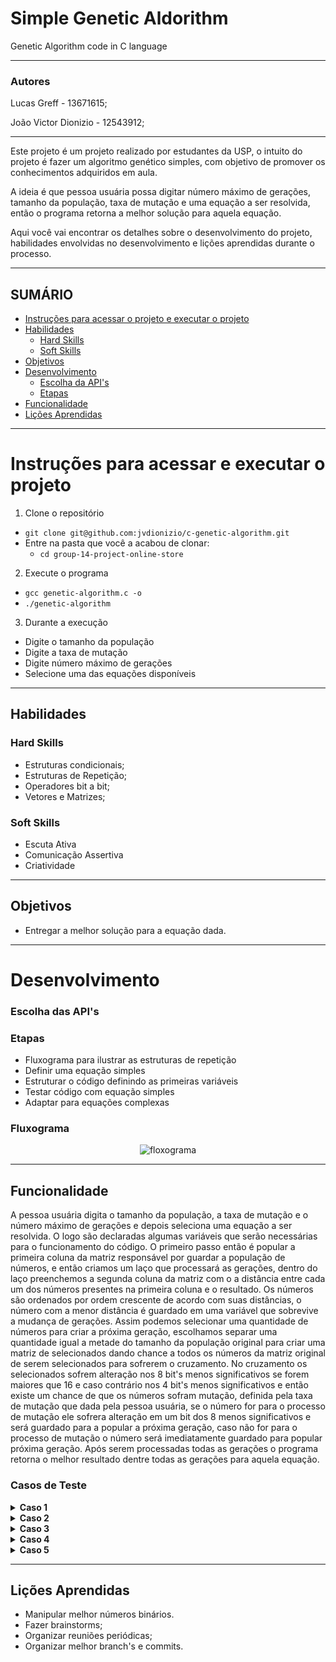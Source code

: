 # Simple Genetic Aldorithm
Genetic Algorithm code in C language

---

### Autores

Lucas Greff - 13671615;

João Victor Dionizio - 12543912;

---

Este projeto é um projeto realizado por estudantes da USP, o intuito do projeto é fazer um algoritmo genético simples, com objetivo de promover os conhecimentos adquiridos em aula.

A ideia é que pessoa usuária possa digitar número máximo de gerações, tamanho da população, taxa de mutação e uma equação a ser resolvida, então o programa retorna a melhor solução para aquela equação.

Aqui você vai encontrar os detalhes sobre o desenvolvimento do projeto, habilidades envolvidas no desenvolvimento e lições aprendidas durante o processo.

---

## SUMÁRIO

- [Instruções para acessar o projeto e executar o projeto](#instruções-para-acessar-e-executar-o-projeto)
- [Habilidades](#habilidades)
  - [Hard Skills](#hard-skills)
  - [Soft Skills](#soft-skills)
- [Objetivos](#objetivos)
- [Desenvolvimento](#desenvolvimento)
  - [Escolha da API's](#escolha-das-apis)
  - [Etapas](#etapas)
- [Funcionalidade](#funcionalidade)
- [Lições Aprendidas](#lições-aprendidas)

---

# Instruções para acessar e executar o projeto

1. Clone o repositório

- `git clone git@github.com:jvdionizio/c-genetic-algorithm.git`
- Entre na pasta que você a acabou de clonar:
  - `cd group-14-project-online-store`

2. Execute o programa

- `gcc genetic-algorithm.c -o`
- `./genetic-algorithm`

3. Durante a execução

- Digite o tamanho da população
- Digite a taxa de mutação
- Digite número máximo de gerações
- Selecione uma das equações disponíveis

---

## Habilidades

### Hard Skills

- Estruturas condicionais;
- Estruturas de Repetição;
- Operadores bit a bit;
- Vetores e Matrizes;

### Soft Skills

- Escuta Ativa
- Comunicação Assertiva
- Criatividade

---

## Objetivos

- Entregar a melhor solução para a equação dada.

---

# Desenvolvimento

### Escolha das API's

### Etapas

- Fluxograma para ilustrar as estruturas de repetição
- Definir uma equação simples
- Estruturar o código definindo as primeiras variáveis
- Testar código com equação simples
- Adaptar para equações complexas

### Fluxograma

<p align="center"><img src="" alt="floxograma"></p>

---
## Funcionalidade

  A pessoa usuária digita o tamanho da população, a taxa de mutação e o número máximo de gerações e depois seleciona uma equação a ser resolvida. O logo são declaradas algumas variáveis que serão necessárias para o funcionamento do código.
  O primeiro passo então é popular a primeira coluna da matriz responsável por guardar a população de números, e então criamos um laço que processará as gerações, dentro do laço preenchemos a segunda coluna da matriz com o a distância entre cada um dos números presentes na primeira coluna e o resultado. Os números são ordenados por ordem crescente de acordo com suas distâncias, o número com a menor distância é guardado em uma variável que sobrevive a mudança de gerações.
  Assim podemos selecionar uma quantidade de números para criar a próxima geração, escolhamos separar uma quantidade igual a metade do tamanho da população original para criar uma matriz de selecionados dando chance a todos os números da matriz original de serem selecionados para sofrerem o cruzamento.
  No cruzamento os selecionados sofrem alteração nos 8 bit's menos significativos se forem maiores que 16 e caso contrário nos 4 bit's menos significativos e então existe um chance de que os números sofram mutação, definida pela taxa de mutação que dada pela pessoa usuária, se o número for para o processo de mutação ele sofrera alteração em um bit dos 8 menos significativos e será guardado para a popular a próxima geração, caso não for para o processo de mutação o número será imediatamente guardado para popular próxima geração.
  Após serem processadas todas as gerações o programa retorna o melhor resultado dentre todas as gerações para aquela equação.

### Casos de Teste

  <details>
    <summary><strong>Caso 1</strong></summary>

    Tamanho da População: 20

    Taxa de Mutação(%): 7

    Número Máximo de Gerações: 4

    Selecione a Equação:
    1 -> x-7 = 0 (Raiz: 7)

    2 -> x^2 - 2x + 1 (Raiz: 1)

    3 -> x^2 + x - 6 (Raízes: -3 e 2)

    4 -> x^2 - 4x + 5 (Raízes: não possui raiz real)

    5 -> x^5 + 2x^4 + 3x^3 + 4x^2 + 5x + 6 (Raízes: a descobrir)
    1
    População Original: 63 68 11 177 127 97 244 219 32 79 182 61 7 117 104 66 100 216 182 215
    Geração: 1
    (número/distância)

    (7/0)(11/4)(32/25)(61/54)(63/56)(66/59)(68/61)(79/72)(97/90)(100/93)(104/97)(117/110)(127/120)(177/170)(182/175)(182/175)(215/208)(216/209)(219/212)(244/237)

    Selecionados:
    (7/0)(11/4)(11/4)(11/4)(11/4)(11/4)(11/4)(11/4)(32/25)(32/25)

    Melhor de todos: (7/0)
    Nova população pré-mutação: 7 11 11 11 11 11 11 11 11 11 11 11 11 11 8 3 32 32 3 4
    Nova população: 7 11 27 75 11 11 11 11 11 11 11 11 11 11 8 3 32 32 3 4
    --------------------
    Geração: 2
    (número/distância)

    (3/-4)(3/-4)(4/-3)(7/0)(8/1)(11/4)(11/4)(11/4)(11/4)(11/4)(11/4)(11/4)(11/4)(11/4)(11/4)(11/4)(27/20)(32/25)(32/25)(75/68)

    Selecionados:
    (3/-4)(3/-4)(3/-4)(3/-4)(3/-4)(3/-4)(3/-4)(3/-4)(3/-4)(3/-4)

    Melhor de todos: (7/0)
    Nova população pré-mutação: 3 3 3 3 3 3 3 3 3 3 3 3 3 3 3 3 3 3 3 3
    Nova população: 3 3 3 3 3 3 3 3 3 3 3 3 3 3 3 3 3 3 3 3
    --------------------
    Geração: 3
    (número/distância)

    (3/-4)(3/-4)(3/-4)(3/-4)(3/-4)(3/-4)(3/-4)(3/-4)(3/-4)(3/-4)(3/-4)(3/-4)(3/-4)(3/-4)(3/-4)(3/-4)(3/-4)(3/-4)(3/-4)(3/-4)

    Selecionados:
    (3/-4)(3/-4)(3/-4)(3/-4)(3/-4)(3/-4)(3/-4)(3/-4)(3/-4)(3/-4)

    Melhor de todos: (7/0)
    Nova população pré-mutação: 3 3 3 3 3 3 3 3 3 3 3 3 3 3 3 3 3 3 3 3
    Nova população: 3 3 3 3 3 3 3 3 3 3 3 3 3 3 3 3 3 3 3 3
    --------------------
    Geração: 4
    (número/distância)

    (3/-4)(3/-4)(3/-4)(3/-4)(3/-4)(3/-4)(3/-4)(3/-4)(3/-4)(3/-4)(3/-4)(3/-4)(3/-4)(3/-4)(3/-4)(3/-4)(3/-4)(3/-4)(3/-4)(3/-4)

    Selecionados:
    (3/-4)(3/-4)(3/-4)(3/-4)(3/-4)(3/-4)(3/-4)(3/-4)(3/-4)(3/-4)

    Melhor de todos: (7/0)
    Nova população pré-mutação: 3 3 3 3 3 3 3 3 3 3 3 3 3 3 3 3 3 3 3 3
    Nova população: 3 3 7 3 3 3 3 3 3 3 3 3 1 3 3 3 3 3 3 3

  </details>

  <details>
    <summary><strong>Caso 2</strong></summary>

    Tamanho da População: 30

    Taxa de Mutação(%): 7

    Número Máximo de Gerações: 5

    Selecione a Equação:
    1 -> x-7 = 0 (Raiz: 7)

    2 -> x^2 - 2x + 1 (Raiz: 1)

    3 -> x^2 + x - 6 (Raízes: -3 e 2)

    4 -> x^2 - 4x + 5 (Raízes: não possui raiz real)

    5 -> x^5 + 2x^4 + 3x^3 + 4x^2 + 5x + 6 (Raízes: a descobrir)
    2
    População Original: 64 11 62 207 110 181 163 233 176 237 172 118 129 60 127 98 211 218 189 131 5 15 5 196 135 134 36 105 4 230
    Geração: 1
    (número/distância)

    (4/9)(5/16)(5/16)(11/100)(15/196)(36/1225)(60/3481)(62/3721)(64/3969)(98/9409)(105/10816)(110/11881)(118/13689)(127/15876)(129/16384)(131/16900)(134/17689)(135/17956)(163/26244)(172/29241)(176/30625)(181/32400)(189/35344)(196/38025)(207/42436)(211/44100)(218/47089)(230/52441)(233/53824)(237/55696)

    Selecionados:
    (4/9)(5/16)(5/16)(5/16)(5/16)(5/16)(5/16)(5/16)(5/16)(5/16)(5/16)(5/16)(5/16)(5/16)(5/16)

    Melhor de todos: (4/9)
    Nova população pré-mutação: 5 4 5 5 5 5 5 5 5 5 5 5 5 5 5 5 5 5 5 5 5 5 5 5 5 5 5 5 4 5
    Nova população: 5 4 5 5 5 5 5 4 5 5 5 5 5 5 69 5 5 5 7 5 5 5 5 5 5 5 5 5 4 5
    --------------------
    Geração: 2
    (número/distância)

    (4/9)(4/9)(4/9)(5/16)(5/16)(5/16)(5/16)(5/16)(5/16)(5/16)(5/16)(5/16)(5/16)(5/16)(5/16)(5/16)(5/16)(5/16)(5/16)(5/16)(5/16)(5/16)(5/16)(5/16)(5/16)(5/16)(5/16)(5/16)(7/36)(69/4624)

    Selecionados:
    (4/9)(4/9)(4/9)(4/9)(4/9)(4/9)(4/9)(4/9)(4/9)(4/9)(4/9)(4/9)(4/9)(4/9)(4/9)

    Melhor de todos: (4/9)
    Nova população pré-mutação: 4 4 4 4 4 4 4 4 4 4 4 4 4 4 4 4 4 4 4 4 4 4 4 4 4 4 4 4 4 4
    Nova população: 4 4 4 4 4 4 4 4 4 4 4 4 4 4 4 4 4 4 4 4 4 36 4 4 4 4 4 4 4 4
    --------------------
    Geração: 3
    (número/distância)

    (4/9)(4/9)(4/9)(4/9)(4/9)(4/9)(4/9)(4/9)(4/9)(4/9)(4/9)(4/9)(4/9)(4/9)(4/9)(4/9)(4/9)(4/9)(4/9)(4/9)(4/9)(4/9)(4/9)(4/9)(4/9)(4/9)(4/9)(4/9)(4/9)(36/1225)

    Selecionados:
    (4/9)(4/9)(4/9)(4/9)(4/9)(4/9)(4/9)(4/9)(4/9)(4/9)(4/9)(4/9)(4/9)(4/9)(4/9)

    Melhor de todos: (4/9)
    Nova população pré-mutação: 4 4 4 4 4 4 4 4 4 4 4 4 4 4 4 4 4 4 4 4 4 4 4 4 4 4 4 4 4 4
    Nova população: 4 4 4 4 4 4 4 4 4 4 4 4 4 4 4 4 4 68 4 4 4 4 4 4 4 4 4 4 4 4
    --------------------
    Geração: 4
    (número/distância)

    (4/9)(4/9)(4/9)(4/9)(4/9)(4/9)(4/9)(4/9)(4/9)(4/9)(4/9)(4/9)(4/9)(4/9)(4/9)(4/9)(4/9)(4/9)(4/9)(4/9)(4/9)(4/9)(4/9)(4/9)(4/9)(4/9)(4/9)(4/9)(4/9)(68/4489)

    Selecionados:
    (4/9)(4/9)(4/9)(4/9)(4/9)(4/9)(4/9)(4/9)(4/9)(4/9)(4/9)(4/9)(4/9)(4/9)(4/9)

    Melhor de todos: (4/9)
    Nova população pré-mutação: 4 4 4 4 4 4 4 4 4 4 4 4 4 4 4 4 4 4 4 4 4 4 4 4 4 4 4 4 4 4
    Nova população: 4 4 4 4 4 4 4 4 4 4 0 20 4 4 6 4 4 68 4 4 4 4 4 4 4 4 4 4 4 36
    --------------------
    Geração: 5
    (número/distância)

    (0/1)(4/9)(4/9)(4/9)(4/9)(4/9)(4/9)(4/9)(4/9)(4/9)(4/9)(4/9)(4/9)(4/9)(4/9)(4/9)(4/9)(4/9)(4/9)(4/9)(4/9)(4/9)(4/9)(4/9)(4/9)(4/9)(6/25)(20/361)(36/1225)(68/4489)

    Selecionados:
    (0/1)(4/9)(4/9)(4/9)(4/9)(4/9)(4/9)(4/9)(4/9)(4/9)(4/9)(4/9)(4/9)(4/9)(4/9)

    Melhor de todos: (0/1)
    Nova população pré-mutação: 0 4 4 4 4 4 4 4 4 4 4 4 4 4 4 4 4 4 4 4 4 4 4 4 4 4 4 4 4 0
    Nova população: 0 4 4 4 4 4 4 4 4 4 4 4 4 4 4 4 4 4 4 4 4 4 4 4 4 4 4 4 4 0
    --------------------

  </details>

  <details>
    <summary><strong>Caso 3</strong></summary>

    Tamanho da População: 30

    Taxa de Mutação(%): 7

    Número Máximo de Gerações: 5

    Selecione a Equação:
    1 -> x-7 = 0 (Raiz: 7)

    2 -> x^2 - 2x + 1 (Raiz: 1)

    3 -> x^2 + x - 6 (Raízes: -3 e 2)

    4 -> x^2 - 4x + 5 (Raízes: não possui raiz real)

    5 -> x^5 + 2x^4 + 3x^3 + 4x^2 + 5x + 6 (Raízes: a descobrir)
    3
    População Original: 223 44 89 97 48 7 86 84 114 104 106 37 218 77 9 131 7 101 146 134 191 180 36 52 116 89 116 65 243 184
    Geração: 1
    (número/distância)

    (7/50)(7/50)(9/84)(36/1326)(37/1400)(44/1974)(48/2346)(52/2750)(65/4284)(77/6000)(84/7134)(86/7476)(89/8004)(89/8004)(97/9500)(101/10296)(104/10914)(106/11336)(114/13104)(116/13566)(116/13566)(131/17286)(134/18084)(146/21456)(180/32574)(184/34034)(191/36666)(218/47736)(223/49946)(243/59286)

    Selecionados:
    (7/50)(7/50)(7/50)(7/50)(9/84)(9/84)(9/84)(9/84)(9/84)(9/84)(9/84)(9/84)(9/84)(9/84)(9/84)

    Melhor de todos: (7/50)
    Nova população pré-mutação: 7 7 7 7 7 7 5 11 9 9 9 9 9 9 9 9 9 9 9 9 9 9 9 9 9 9 9 9 11 5
    Nova população: 7 7 7 7 7 7 37 11 9 9 9 9 9 9 9 9 9 9 8 9 9 9 9 9 9 1 9 9 3 5
    --------------------
    Geração: 2
    (número/distância)

    (1/-4)(3/6)(5/24)(7/50)(7/50)(7/50)(7/50)(7/50)(7/50)(8/66)(9/84)(9/84)(9/84)(9/84)(9/84)(9/84)(9/84)(9/84)(9/84)(9/84)(9/84)(9/84)(9/84)(9/84)(9/84)(9/84)(9/84)(9/84)(11/126)(37/1400)

    Selecionados:
    (1/-4)(3/6)(3/6)(3/6)(3/6)(3/6)(3/6)(3/6)(3/6)(3/6)(3/6)(3/6)(3/6)(3/6)(3/6)

    Melhor de todos: (1/-4)
    Nova população pré-mutação: 3 1 3 3 3 3 3 3 3 3 3 3 3 3 3 3 3 3 3 3 3 3 3 3 3 3 3 3 1 3
    Nova população: 3 33 3 3 3 3 3 3 3 3 3 3 2 3 3 3 11 3 3 3 3 3 3 3 3 3 3 3 1 3
    --------------------
    Geração: 3
    (número/distância)

    (1/-4)(2/0)(3/6)(3/6)(3/6)(3/6)(3/6)(3/6)(3/6)(3/6)(3/6)(3/6)(3/6)(3/6)(3/6)(3/6)(3/6)(3/6)(3/6)(3/6)(3/6)(3/6)(3/6)(3/6)(3/6)(3/6)(3/6)(3/6)(11/126)(33/1116)

    Selecionados:
    (1/-4)(2/0)(2/0)(2/0)(2/0)(2/0)(2/0)(2/0)(2/0)(2/0)(2/0)(2/0)(2/0)(2/0)(2/0)

    Melhor de todos: (2/0)
    Nova população pré-mutação: 2 1 2 2 2 2 2 2 2 2 2 2 2 2 2 2 2 2 2 2 2 2 2 2 2 2 2 2 1 2
    Nova população: 3 1 2 2 2 2 2 2 2 2 2 2 2 2 2 2 2 2 2 2 2 2 2 2 2 2 3 2 1 2
    --------------------
    Geração: 4
    (número/distância)

    (1/-4)(1/-4)(2/0)(2/0)(2/0)(2/0)(2/0)(2/0)(2/0)(2/0)(2/0)(2/0)(2/0)(2/0)(2/0)(2/0)(2/0)(2/0)(2/0)(2/0)(2/0)(2/0)(2/0)(2/0)(2/0)(2/0)(2/0)(2/0)(3/6)(3/6)

    Selecionados:
    (1/-4)(1/-4)(1/-4)(1/-4)(2/0)(2/0)(2/0)(2/0)(2/0)(2/0)(2/0)(2/0)(2/0)(2/0)(2/0)

    Melhor de todos: (2/0)
    Nova população pré-mutação: 1 1 1 1 1 1 2 1 2 2 2 2 2 2 2 2 2 2 2 2 2 2 2 2 2 2 2 2 1 2
    Nova população: 1 1 1 1 1 33 2 1 2 2 2 2 2 2 2 2 2 2 2 2 2 2 2 2 2 2 2 2 1 2
    --------------------
    Geração: 5
    (número/distância)

    (1/-4)(1/-4)(1/-4)(1/-4)(1/-4)(1/-4)(1/-4)(2/0)(2/0)(2/0)(2/0)(2/0)(2/0)(2/0)(2/0)(2/0)(2/0)(2/0)(2/0)(2/0)(2/0)(2/0)(2/0)(2/0)(2/0)(2/0)(2/0)(2/0)(2/0)(33/1116)

    Selecionados:
    (1/-4)(1/-4)(1/-4)(1/-4)(1/-4)(1/-4)(1/-4)(1/-4)(1/-4)(1/-4)(1/-4)(1/-4)(1/-4)(1/-4)(1/-4)

    Melhor de todos: (2/0)
    Nova população pré-mutação: 1 1 1 1 1 1 1 1 1 1 1 1 1 1 1 1 1 1 1 1 1 1 1 1 1 1 1 1 1 1
    Nova população: 1 1 1 1 1 1 1 1 1 1 1 1 33 33 9 1 1 1 1 1 1 1 1 1 1 1 1 1 1 1
    --------------------

  </details>

  <details>
  <summary><strong>Caso 4</strong></summary>

    Tamanho da População: 30

    Taxa de Mutação(%): 7

    Número Máximo de Gerações: 5

    Selecione a Equação:
    1 -> x-7 = 0 (Raiz: 7)

    2 -> x^2 - 2x + 1 (Raiz: 1)

    3 -> x^2 + x - 6 (Raízes: -3 e 2)

    4 -> x^2 - 4x + 5 (Raízes: não possui raiz real)

    5 -> x^5 + 2x^4 + 3x^3 + 4x^2 + 5x + 6 (Raízes: a descobrir)
    4
    População Original: 134 79 151 152 130 86 114 32 63 38 22 13 228 168 144 117 217 145 142 85 153 157 45 187 190 190 106 108 223 167
    Geração: 1
    (número/distância)

    (13/122)(22/401)(32/901)(38/1297)(45/1850)(63/3722)(79/5930)(85/6890)(86/7057)(106/10817)(108/11237)(114/12545)(117/13226)(130/16385)(134/17425)(142/19601)(144/20165)(145/20450)(151/22202)(152/22501)(153/22802)(157/24026)(167/27226)(168/27557)(187/34226)(190/35345)(190/35345)(217/46226)(223/48842)(228/51077)

    Selecionados:
    (13/122)(22/401)(22/401)(22/401)(22/401)(22/401)(22/401)(22/401)(22/401)(22/401)(22/401)(22/401)(22/401)(22/401)(22/401)

    Melhor de todos: (13/122)
    Nova população pré-mutação: 14 5 22 22 22 22 22 22 22 22 22 22 22 22 22 22 22 22 22 22 22 22 22 22 22 22 22 22 5 14
    Nova população: 14 5 22 22 22 22 22 22 22 22 22 22 22 22 22 22 22 23 22 22 22 22 22 22 22 22 22 22 5 14
    --------------------
    Geração: 2
    (número/distância)

    (5/10)(5/10)(14/145)(14/145)(22/401)(22/401)(22/401)(22/401)(22/401)(22/401)(22/401)(22/401)(22/401)(22/401)(22/401)(22/401)(22/401)(22/401)(22/401)(22/401)(22/401)(22/401)(22/401)(22/401)(22/401)(22/401)(22/401)(22/401)(22/401)(23/442)

    Selecionados:
    (5/10)(5/10)(5/10)(5/10)(5/10)(14/145)(14/145)(14/145)(14/145)(14/145)(14/145)(14/145)(14/145)(14/145)(14/145)

    Melhor de todos: (5/10)
    Nova população pré-mutação: 5 5 5 5 5 5 5 5 6 13 14 14 14 14 14 14 14 14 14 14 14 14 14 14 14 14 14 14 13 6
    Nova população: 5 5 1 1 5 5 5 5 6 13 14 14 14 14 14 30 14 14 14 46 14 14 14 14 14 14 14 14 13 6
    --------------------
    Geração: 3
    (número/distância)

    (1/2)(1/2)(5/10)(5/10)(5/10)(5/10)(5/10)(5/10)(6/17)(6/17)(13/122)(13/122)(14/145)(14/145)(14/145)(14/145)(14/145)(14/145)(14/145)(14/145)(14/145)(14/145)(14/145)(14/145)(14/145)(14/145)(14/145)(14/145)(30/785)(46/1937)

    Selecionados:
    (1/2)(1/2)(1/2)(5/10)(5/10)(5/10)(5/10)(5/10)(5/10)(5/10)(5/10)(5/10)(5/10)(5/10)(5/10)

    Melhor de todos: (1/2)
    Nova população pré-mutação: 1 1 1 1 1 5 5 5 5 5 5 5 5 5 5 5 5 5 5 5 5 5 5 5 5 5 5 5 5 1
    Nova população: 1 1 1 1 1 5 5 5 69 5 5 5 5 5 5 5 5 69 5 5 5 5 5 5 5 5 5 5 5 1
    --------------------
    Geração: 4
    (número/distância)

    (1/2)(1/2)(1/2)(1/2)(1/2)(1/2)(5/10)(5/10)(5/10)(5/10)(5/10)(5/10)(5/10)(5/10)(5/10)(5/10)(5/10)(5/10)(5/10)(5/10)(5/10)(5/10)(5/10)(5/10)(5/10)(5/10)(5/10)(5/10)(69/4490)(69/4490)

    Selecionados:
    (1/2)(1/2)(1/2)(1/2)(1/2)(1/2)(1/2)(1/2)(1/2)(1/2)(1/2)(1/2)(1/2)(1/2)(1/2)

    Melhor de todos: (1/2)
    Nova população pré-mutação: 1 1 1 1 1 1 1 1 1 1 1 1 1 1 1 1 1 1 1 1 1 1 1 1 1 1 1 1 1 1
    Nova população: 65 1 1 1 1 1 1 1 1 1 1 1 1 1 1 1 1 1 1 1 1 1 33 1 1 1 1 1 1 33
    --------------------
    Geração: 5
    (número/distância)

    (1/2)(1/2)(1/2)(1/2)(1/2)(1/2)(1/2)(1/2)(1/2)(1/2)(1/2)(1/2)(1/2)(1/2)(1/2)(1/2)(1/2)(1/2)(1/2)(1/2)(1/2)(1/2)(1/2)(1/2)(1/2)(1/2)(1/2)(33/962)(33/962)(65/3970)

    Selecionados:
    (1/2)(1/2)(1/2)(1/2)(1/2)(1/2)(1/2)(1/2)(1/2)(1/2)(1/2)(1/2)(1/2)(1/2)(1/2)

    Melhor de todos: (1/2)
    Nova população pré-mutação: 1 1 1 1 1 1 1 1 1 1 1 1 1 1 1 1 1 1 1 1 1 1 1 1 1 1 1 1 1 1
    Nova população: 1 65 1 1 1 1 1 1 17 1 1 1 1 1 1 1 1 1 1 1 1 1 1 1 1 1 1 1 1 1
    --------------------

  </details>
  

  <details>
    <summary><strong>Caso 5</strong></summary>

    Tamanho da População: 30

    Taxa de Mutação(%): 7

    Número Máximo de Gerações: 5

    Selecione a Equação:
    1 -> x-7 = 0 (Raiz: 7)

    2 -> x^2 - 2x + 1 (Raiz: 1)

    3 -> x^2 + x - 6 (Raízes: -3 e 2)

    4 -> x^2 - 4x + 5 (Raízes: não possui raiz real)

    5 -> x^5 - 2x^4 + 3x^3 - 4x^2 + 5x - 6 (Raízes: a descobrir)
    5
    População Original: 139 3 172 70 111 190 239 45 32 156 186 124 188 168 70 146 135 176 35 19 89 214 168 83 104 75 83 87 153 201
    Geração: 1
    (número/distância)

    (3/135)(19/2234679)(32/31551642)(35/49644519)(45/176592369)(70/1633689744)(70/1633689744)(75/2311009119)(83/3845812215)(83/3845812215)(87/4871575347)(89/5460658629)(104/11935889154)(111/16551021627)(124/28849066854)(135/44183342019)(139/51150222879)(146/65438799132)(153/82755825285)(156/91216390662)(168/132248746050)(168/132248746050)(172/148801367382)(176/166971420522)(186/220245678852)(188/232370684070)(190/245023913544)(201/324840120597)(214/444651225504)(239/773326376379)

    Selecionados:
    (3/135)(19/2234679)(19/2234679)(32/31551642)(32/31551642)(32/31551642)(32/31551642)(32/31551642)(32/31551642)(32/31551642)(32/31551642)(32/31551642)(32/31551642)(32/31551642)(32/31551642)

    Melhor de todos: (3/135)
    Nova população pré-mutação: 3 3 19 19 16 35 32 32 32 32 32 32 32 32 32 32 32 32 32 32 32 32 32 32 32 32 32 32 3 0
    Nova população: 3 3 19 19 16 35 32 32 32 32 32 32 32 32 32 32 32 32 32 32 34 32 32 32 32 32 32 32 3 0
    --------------------
    Geração: 2
    (número/distância)

    (0/-6)(3/135)(3/135)(3/135)(16/928842)(19/2234679)(19/2234679)(32/31551642)(32/31551642)(32/31551642)(32/31551642)(32/31551642)(32/31551642)(32/31551642)(32/31551642)(32/31551642)(32/31551642)(32/31551642)(32/31551642)(32/31551642)(32/31551642)(32/31551642)(32/31551642)(32/31551642)(32/31551642)(32/31551642)(32/31551642)(32/31551642)(34/42876204)(35/49644519)

    Selecionados:
    (0/-6)(3/135)(3/135)(3/135)(3/135)(3/135)(3/135)(3/135)(3/135)(3/135)(3/135)(3/135)(3/135)(3/135)(3/135)

    Melhor de todos: (0/-6)
    Nova população pré-mutação: 3 0 3 3 3 3 3 3 3 3 3 3 3 3 3 3 3 3 3 3 3 3 3 3 3 3 3 3 0 3
    Nova população: 3 0 3 3 3 3 3 3 67 3 3 3 3 3 3 3 3 3 3 3 3 3 3 11 3 3 3 3 0 3
    --------------------
    Geração: 3
    (número/distância)

    (0/-6)(0/-6)(3/135)(3/135)(3/135)(3/135)(3/135)(3/135)(3/135)(3/135)(3/135)(3/135)(3/135)(3/135)(3/135)(3/135)(3/135)(3/135)(3/135)(3/135)(3/135)(3/135)(3/135)(3/135)(3/135)(3/135)(3/135)(3/135)(11/135327)(67/1310707527)

    Selecionados:
    (0/-6)(0/-6)(0/-6)(0/-6)(0/-6)(0/-6)(0/-6)(0/-6)(0/-6)(0/-6)(0/-6)(0/-6)(0/-6)(0/-6)(0/-6)

    Melhor de todos: (0/-6)
    Nova população pré-mutação: 0 0 0 0 0 0 0 0 0 0 0 0 0 0 0 0 0 0 0 0 0 0 0 0 0 0 0 0 0 0
    Nova população: 0 0 0 0 0 1 0 0 0 0 0 0 0 0 0 0 0 0 0 0 0 0 0 0 0 0 0 0 0 8
    --------------------
    Geração: 4
    (número/distância)

    (0/-6)(0/-6)(0/-6)(0/-6)(0/-6)(0/-6)(0/-6)(0/-6)(0/-6)(0/-6)(0/-6)(0/-6)(0/-6)(0/-6)(0/-6)(0/-6)(0/-6)(0/-6)(0/-6)(0/-6)(0/-6)(0/-6)(0/-6)(0/-6)(0/-6)(0/-6)(0/-6)(0/-6)(1/-3)(8/25890)

    Selecionados:
    (0/-6)(0/-6)(0/-6)(0/-6)(0/-6)(0/-6)(0/-6)(0/-6)(0/-6)(0/-6)(0/-6)(0/-6)(0/-6)(0/-6)(0/-6)

    Melhor de todos: (0/-6)
    Nova população pré-mutação: 0 0 0 0 0 0 0 0 0 0 0 0 0 0 0 0 0 0 0 0 0 0 0 0 0 0 0 0 0 0
    Nova população: 0 0 0 0 0 0 0 0 0 0 0 0 0 0 0 0 0 0 0 32 0 0 0 0 0 0 0 0 32 0
    --------------------
    Geração: 5
    (número/distância)

    (0/-6)(0/-6)(0/-6)(0/-6)(0/-6)(0/-6)(0/-6)(0/-6)(0/-6)(0/-6)(0/-6)(0/-6)(0/-6)(0/-6)(0/-6)(0/-6)(0/-6)(0/-6)(0/-6)(0/-6)(0/-6)(0/-6)(0/-6)(0/-6)(0/-6)(0/-6)(0/-6)(0/-6)(32/31551642)(32/31551642)

    Selecionados:
    (0/-6)(0/-6)(0/-6)(0/-6)(0/-6)(0/-6)(0/-6)(0/-6)(0/-6)(0/-6)(0/-6)(0/-6)(0/-6)(0/-6)(0/-6)

    Melhor de todos: (0/-6)
    Nova população pré-mutação: 0 0 0 0 0 0 0 0 0 0 0 0 0 0 0 0 0 0 0 0 0 0 0 0 0 0 0 0 0 0
    Nova população: 0 0 0 0 0 0 0 0 0 0 0 0 0 0 0 0 0 0 0 0 0 0 0 0 0 0 0 0 0 0
    --------------------

  </details>

---
## Lições Aprendidas

- Manipular melhor números binários.
- Fazer brainstorms;
- Organizar reuniões periódicas;
- Organizar melhor branch's e commits.
